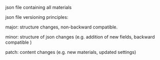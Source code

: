 json file containing all materials



json file versioning principles:

major: structure changes, non-backward compatible.

minor: structure of json changes (e.g. addition of new fields, backward compatible )

patch: content changes (e.g. new materials, updated settings)
